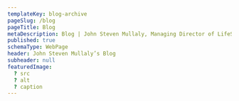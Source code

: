 ```yaml
---
templateKey: blog-archive
pageSlug: /blog
pageTitle: Blog
metaDescription: Blog | John Steven Mullaly, Managing Director of LifeSci Advisors
published: true
schemaType: WebPage
header: John Steven Mullaly’s Blog
subheader: null
featuredImage:
  ? src
  ? alt
  ? caption
---
```

